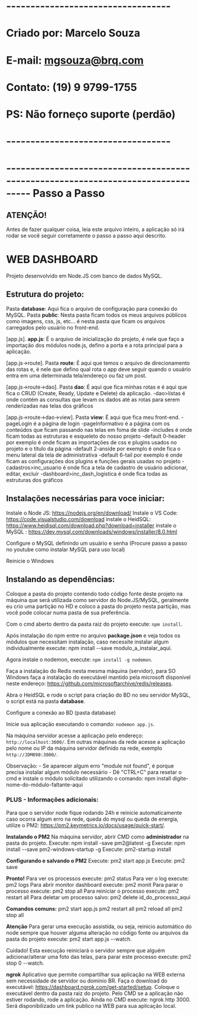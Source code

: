 # ---------------------------------- #
# Criado por: Marcelo Souza #
# E-mail: mgsouza@brq.com #
# Contato: (19) 9 9799-1755          #
# PS: Não forneço suporte (perdão)   #
# ---------------------------------- #

# --------------------------------------------------------------------------------- Passo a Passo

## ATENÇÃO!
Antes de fazer qualquer coisa, leia este arquivo inteiro, a aplicação só irá rodar se você seguir corretamente o passo a passo aqui descrito. 

# WEB DASHBOARD
Projeto desenvolvido em Node.JS com banco de dados MySQL.

## Estrutura do projeto:

Pasta **database**: Aqui fica o arquivo de configuração para conexão do MySQL.
Pasta **public**: Nesta pasta ficam todos os meus arquivos públicos como imagens, css, js, etc... é nesta pasta que ficam os arquivos carregados pelo usuário no front-end.

[app.js].
**app.js**:  É o arquivo de inicialização do projeto, é nele que faço a importação dos módulos node.js, defino a porta e a rota principal para a aplicação.

[app.js->route].
Pasta **route**: É aqui que temos o arquivo de direcionamento das rotas e, é nele que defino qual rota o app deve seguir quando o usuário entra em uma determinada tela/endereço ou faz um post.

[app.js->route->dao].
Pasta  **dao**: É aqui que fica minhas rotas e é aqui que fica o CRUD (Create, Ready, Update e Delete) da aplicação. 
 -dao>listas é onde contém as consultas que levam os dados até as rotas para serem renderizadas nas telas dos gráficos

[app.js->route->dao->view].
Pasta **view**: É aqui que fica meu front-end.
 -pageLogin é a página de login
 -pageInformativo é a página com os conteúdos que ficam passando nas telas em foma de slide
 -includes é onde ficam todas as estruturas e esqueleto do nosso projeto
   -default 0-header por exemplo é onde ficam as importações de css e plugins usados no projeto e o título da página
   -default 2-anside por exemplo é onde fica o menu lateral da tela de administrativa
   -default 6-tail por exemplo é onde ficam as configurações dos plugins e funções gerais usadas no projeto
   -cadastros>inc_usuario é onde fica a tela de cadastro de usuário adicionar, editar, excluir
   -dashboard>inc_dash_logistica é onde fica todas as estruturas dos gráficos
 
## Instalações necessárias para voce iniciar:
Instale o Node JS: https://nodejs.org/en/download/
Instale o VS Code: https://code.visualstudio.com/download
instale o HeidSQL: https://www.heidisql.com/download.php?download=installer
instale o MySQL  : https://dev.mysql.com/downloads/windows/installer/8.0.html

Configure o MySQL definindo um usuário e senha (Procure passo a passo no youtube como instalar MySQL para uso local)

Reinicie o Windows

## Instalando as dependências:

Coloque a pasta do projeto contendo todo código fonte deste projeto na máquina que será utilizada como servidor do Node.JS/MySQL, geralmente eu crio uma partição no HD e coloco a pasta do projeto nesta partição, mas você pode colocar numa pasta de sua preferência.

Com o cmd aberto dentro da pasta raiz do projeto execute: `npm install`.

Após instalação do npm entre no arquivo **package.json** e veja todos os módulos que necessitam instalação, caso necessite instalar algum individualmente execute: npm install --save modulo_a_instalar_aqui.

Agora instale o nodemon, execute: `npm install -g nodemon`.

Faça a instalação do Redis nesta mesma máquina (servidor), para SO Windows faça a instalação do executável mantido pela microsoft disponível neste endereço: https://github.com/microsoftarchive/redis/releases.

Abra o HeidSQL e rode o script para criação do BD no seu servidor MySQL, o script está na pasta **database**.

Configure a conexão ao BD (pasta database)

Inicie sua aplicação executando o comando: `nodemon app.js`.

Na máquina servidor acesse a aplicação pelo endereço: `http://localhost:3000/`.
Em outras máquinas da rede acesse a aplicação pelo nome ou IP da máquina servidor definido na rede, exemplo `http://JDM090:3000/`.

Observação:
    - Se aparecer algum erro "module not found", é porque precisa instalar algum módulo necessário
    - Dê "CTRL+C" para resetar o cmd e instale o módulo solicitado utilizando o comando: npm install digite-nome-do-módulo-faltante-aqui

### PLUS - Informações adicionais:
Para que o servidor node fique rodando 24h e reinicie automaticamente caso ocorra algum erro na rede, queda do mysql ou queda de energia, utilize o PM2: https://pm2.keymetrics.io/docs/usage/quick-start/.

**Instalando o PM2**
Na máquina servidor, abrir CMD como **administrador** na pasta do projeto.
Execute: npm install -save pm2@latest -g
Execute: npm install --save pm2-windows-startup -g
Execute: pm2-startup install

**Configurando e salvando o PM2**
Execute: pm2 start app.js
Execute: pm2 save

**Pronto!**
Para ver os processos execute: pm2 status
Para ver o log execute: pm2 logs
Para abrir monitor dashboard execute: pm2 monit
Para parar o processo execute: pm2 stop all
Para reiniciar o processo execute: pm2 restart all
Para deletar um processo salvo: pm2 delete id_do_processo_aqui

**Comandos comuns:**
pm2 start app.js
pm2 restart all
pm2 reload all
pm2 stop all

**Atenção**
Para gerar uma execução assistida, ou seja, reinicio automático do node sempre que houver alguma alteração no código fonte ou arquivos da pasta do projeto execute: pm2 start app.js --watch.

Cuidado! Esta execução reiniciará o servidor sempre que alguém adicionar/alterar uma foto das telas, para parar este processo
execute: pm2 stop 0 --watch.

**ngrok**
Aplicativo que permite compartilhar sua aplicação na WEB externa sem necessidade de servidor ou domínio BR.
Faça o download do executável: https://dashboard.ngrok.com/get-started/setup.
Coloque o executável dentro da pasta raiz do projeto.
Pelo CMD se a aplicação não estiver rodando, rode a aplicação.
Ainda no CMD execute: ngrok http 3000.
Será disponibilizado um link publico na WEB para sua aplicação local.
